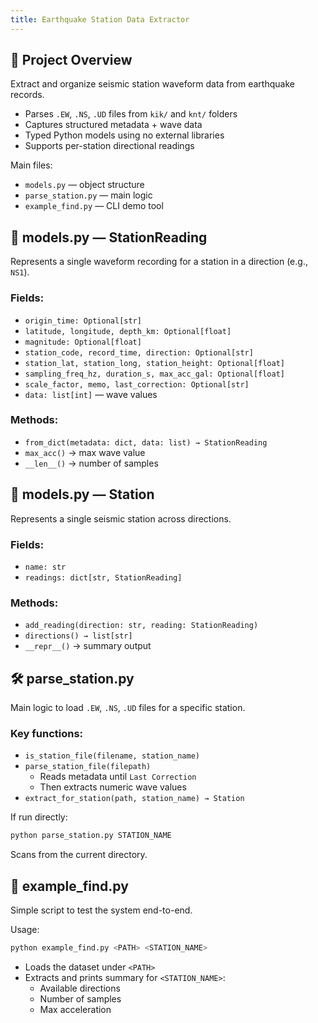 ```yaml
---
title: Earthquake Station Data Extractor
---
```


## 🧠 Project Overview

Extract and organize seismic station waveform data from earthquake records.

- Parses `.EW`, `.NS`, `.UD` files from `kik/` and `knt/` folders
- Captures structured metadata + wave data
- Typed Python models using no external libraries
- Supports per-station directional readings

Main files:
- `models.py` — object structure
- `parse_station.py` — main logic
- `example_find.py` — CLI demo tool

<!-- end_slide -->

## 🧩 models.py — StationReading

Represents a single waveform recording for a station in a direction (e.g., `NS1`).

### Fields:
- `origin_time: Optional[str]`
- `latitude, longitude, depth_km: Optional[float]`
- `magnitude: Optional[float]`
- `station_code, record_time, direction: Optional[str]`
- `station_lat, station_long, station_height: Optional[float]`
- `sampling_freq_hz, duration_s, max_acc_gal: Optional[float]`
- `scale_factor, memo, last_correction: Optional[str]`
- `data: list[int]` — wave values

### Methods:
- `from_dict(metadata: dict, data: list) → StationReading`
- `max_acc()` → max wave value
- `__len__()` → number of samples

<!-- end_slide -->

## 🧩 models.py — Station

Represents a single seismic station across directions.

### Fields:
- `name: str`
- `readings: dict[str, StationReading]`

### Methods:
- `add_reading(direction: str, reading: StationReading)`
- `directions() → list[str]`
- `__repr__()` → summary output

<!-- end_slide -->

## 🛠️ parse_station.py

Main logic to load `.EW`, `.NS`, `.UD` files for a specific station.

### Key functions:
- `is_station_file(filename, station_name)`
- `parse_station_file(filepath)`
  - Reads metadata until `Last Correction`
  - Then extracts numeric wave values
- `extract_for_station(path, station_name) → Station`

If run directly:
```sh
python parse_station.py STATION_NAME
```

Scans from the current directory.

<!-- end_slide -->

## 🚀 example_find.py

Simple script to test the system end-to-end.

Usage:
```sh
python example_find.py <PATH> <STATION_NAME>
```

- Loads the dataset under `<PATH>`
- Extracts and prints summary for `<STATION_NAME>`:
  - Available directions
  - Number of samples
  - Max acceleration


